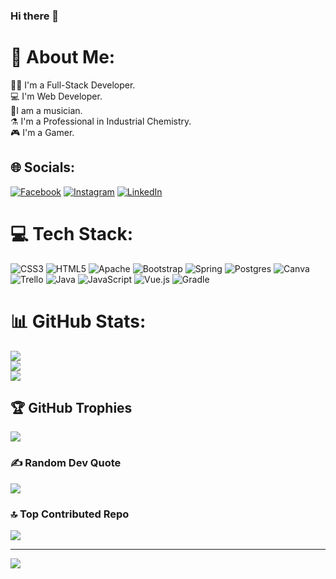 ### Hi there 👋

# 💫 About Me:
👨‍🏫 I'm a Full-Stack Developer.<br>💻 I'm Web Developer.<br>🎵I am a musician.<br>⚗️ I'm a Professional in Industrial Chemistry.<br>🎮 I'm a Gamer.


## 🌐 Socials:
[![Facebook](https://img.shields.io/badge/Facebook-%231877F2.svg?logo=Facebook&logoColor=white)](https://facebook.com/https://www.facebook.com/andres.ruiz.37853/) [![Instagram](https://img.shields.io/badge/Instagram-%23E4405F.svg?logo=Instagram&logoColor=white)](https://instagram.com/https://www.instagram.com/andresruiz2794/) [![LinkedIn](https://img.shields.io/badge/LinkedIn-%230077B5.svg?logo=linkedin&logoColor=white)](https://linkedin.com/in/https://www.linkedin.com/in/carlos-andr%C3%A9s-ruiz-hinestroza-05765a203) 

# 💻 Tech Stack:
![CSS3](https://img.shields.io/badge/css3-%231572B6.svg?style=for-the-badge&logo=css3&logoColor=white) ![HTML5](https://img.shields.io/badge/html5-%23E34F26.svg?style=for-the-badge&logo=html5&logoColor=white) ![Apache](https://img.shields.io/badge/apache-%23D42029.svg?style=for-the-badge&logo=apache&logoColor=white) ![Bootstrap](https://img.shields.io/badge/bootstrap-%23563D7C.svg?style=for-the-badge&logo=bootstrap&logoColor=white) ![Spring](https://img.shields.io/badge/spring-%236DB33F.svg?style=for-the-badge&logo=spring&logoColor=white) ![Postgres](https://img.shields.io/badge/postgres-%23316192.svg?style=for-the-badge&logo=postgresql&logoColor=white) ![Canva](https://img.shields.io/badge/Canva-%2300C4CC.svg?style=for-the-badge&logo=Canva&logoColor=white) ![Trello](https://img.shields.io/badge/Trello-%23026AA7.svg?style=for-the-badge&logo=Trello&logoColor=white) ![Java](https://img.shields.io/badge/java-%23ED8B00.svg?style=for-the-badge&logo=java&logoColor=white) ![JavaScript](https://img.shields.io/badge/javascript-%23323330.svg?style=for-the-badge&logo=javascript&logoColor=%23F7DF1E) ![Vue.js](https://img.shields.io/badge/vuejs-%2335495e.svg?style=for-the-badge&logo=vuedotjs&logoColor=%234FC08D) ![Gradle](https://img.shields.io/badge/Gradle-02303A.svg?style=for-the-badge&logo=Gradle&logoColor=white)
# 📊 GitHub Stats:
![](https://github-readme-stats.vercel.app/api?username=carlosandresgoo&theme=radical&hide_border=true&include_all_commits=false&count_private=false)<br/>
![](https://github-readme-streak-stats.herokuapp.com/?user=carlosandresgoo&theme=radical&hide_border=true)<br/>
![](https://github-readme-stats.vercel.app/api/top-langs/?username=carlosandresgoo&theme=radical&hide_border=true&include_all_commits=false&count_private=false&layout=compact)

## 🏆 GitHub Trophies
![](https://github-profile-trophy.vercel.app/?username=carlosandresgoo&theme=radical&no-frame=false&no-bg=true&margin-w=4)

### ✍️ Random Dev Quote
![](https://quotes-github-readme.vercel.app/api?type=horizontal&theme=radical)

### 🔝 Top Contributed Repo
![](https://github-contributor-stats.vercel.app/api?username=carlosandresgoo&limit=5&theme=dark&combine_all_yearly_contributions=true)

---
[![](https://visitcount.itsvg.in/api?id=carlosandresgoo&icon=0&color=0)](https://visitcount.itsvg.in)

<!-- Proudly created with GPRM ( https://gprm.itsvg.in ) -->
